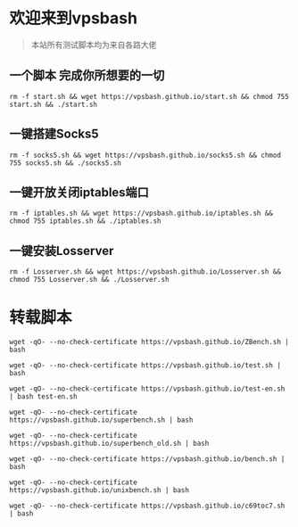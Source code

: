 # 欢迎来到vpsbash
>本站所有测试脚本均为来自各路大佬

## 一个脚本 完成你所想要的一切
```
rm -f start.sh && wget https://vpsbash.github.io/start.sh && chmod 755 start.sh && ./start.sh
```

## 一键搭建Socks5
```
rm -f socks5.sh && wget https://vpsbash.github.io/socks5.sh && chmod 755 socks5.sh && ./socks5.sh
```

## 一键开放关闭iptables端口
```
rm -f iptables.sh && wget https://vpsbash.github.io/iptables.sh && chmod 755 iptables.sh && ./iptables.sh
```
## 一键安装Losserver
```
rm -f Losserver.sh && wget https://vpsbash.github.io/Losserver.sh && chmod 755 Losserver.sh && ./Losserver.sh
```
# 转载脚本
```
wget -qO- --no-check-certificate https://vpsbash.github.io/ZBench.sh | bash
```

```
wget -qO- --no-check-certificate https://vpsbash.github.io/test.sh | bash
```

```
wget -qO- --no-check-certificate https://vpsbash.github.io/test-en.sh | bash test-en.sh 
```

```
wget -qO- --no-check-certificate https://vpsbash.github.io/superbench.sh | bash
```

```
wget -qO- --no-check-certificate https://vpsbash.github.io/superbench_old.sh | bash
```

```
wget -qO- --no-check-certificate https://vpsbash.github.io/bench.sh | bash
```

```
wget -qO- --no-check-certificate https://vpsbash.github.io/unixbench.sh | bash
```

```
wget -qO- --no-check-certificate https://vpsbash.github.io/c69toc7.sh | bash
```
